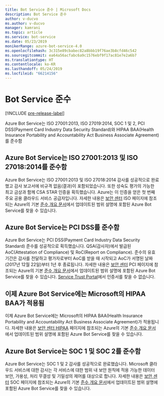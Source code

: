 ```yaml
---
title: Bot Service 준수 | Microsoft Docs
description: Bot Service 준수
author: v-ducvo
ms.author: v-ducvo
manager: kamrani
ms.topic: article
ms.service: bot-service
ms.date: 05/23/2019
monikerRange: azure-bot-service-4.0
ms.openlocfilehash: 3c315e89cbabec82a8bbb19f76ae3b8cfd46c542
ms.sourcegitcommit: ea64a56acfabc6a9c1576ebf9f17ac81e7e2a6b7
ms.translationtype: HT
ms.contentlocale: ko-KR
ms.lasthandoff: 05/24/2019
ms.locfileid: "66214156"
---
```

# <a name="bot-service-compliance"></a>Bot Service 준수

[!INCLUDE [pre-release-label](../includes/pre-release-label.md)]

Azure Bot Service는 ISO 27001:2013, ISO 27019:2014, SOC 1 및 2, PCI DSS(Payment Card Industry Data Security Standard)와 HIPAA BAA(Health Insurance Portability and Accountability Act Business Associate Agreement)를 준수함

## <a name="azure-bot-service-is-compliant-with-iso-270012013-and-iso-270182014"></a>Azure Bot Service는 ISO 27001:2013 및 ISO 27018:2014를 준수함 
Azure Bot Service는 ISO 27001:2013 및 ISO 27018:2014 감사를 성공적으로 완료했고 감사 보고서에 비규격 없음(결과)이 포함되었습니다. 또한 성숙도 평가의 가능한 최고 금상과 함께 CSA STAR 인증을 획득했습니다.  Azure는 이 인증을 얻은 첫 번째 주요 공용 클라우드 서비스 공급자입니다. 자세한 내용은 [보안 센터](https://www.microsoft.com/en-us/trustcenter/compliance/iso-iec-27001) ISO 페이지에 참조되는 Azure의 기본 [준수 개요 문서](https://gallery.technet.microsoft.com/Overview-of-Azure-c1be3942)에서 업데이트된 범위 설명에 포함된 Azure Bot Service를 찾을 수 있습니다.  
 
## <a name="azure-bot-service-is-compliant-with-pci-dss"></a>Azure Bot Service는 PCI DSS를 준수함
Azure Bot Service는 PCI DSS(Payment Card Industry Data Security Standard) 준수를 성공적으로 획득했습니다. QSA(감사자)에서 발급된 AoC(Attestation of Compliance) 및 RoC(Report on Compliance). 준수의 유효 기간은 감사를 전달하고 평가자로부터 AoC를 받을 때 시작되고 AoC가 서명된 날짜(2017년 12월 22일)부터 1년 후 종료됩니다. 자세한 내용은 [보안 센터](https://www.microsoft.com/en-us/trustcenter/compliance/iso-iec-27001) PCI 페이지에 참조되는 Azure의 기본 [준수 개요 문서](https://gallery.technet.microsoft.com/Overview-of-Azure-c1be3942)에서 업데이트된 범위 설명에 포함된 Azure Bot Service를 찾을 수 있습니다.  [Service Trust Portal](https://servicetrust.microsoft.com/)에서 인증서를 찾을 수 없습니다.
 
## <a name="azure-bot-service-is-now-covered-under-microsofts-hipaa-baa"></a>이제 Azure Bot Service에는 Microsoft의 HIPAA BAA가 적용됨
이제 Azure Bot Service에는 Microsoft의 HIPAA BAA(Health Insurance Portability and Accountability Act Business Associate Agreement)가 적용됩니다. 자세한 내용은 [보안 센터 HIPAA](https://www.microsoft.com/en-us/TrustCenter/Compliance/HIPAA) 페이지에 참조되는 Azure의 기본 [준수 개요 문서](https://gallery.technet.microsoft.com/Overview-of-Azure-c1be3942)에서 업데이트된 범위 설명에 포함된 Azure Bot Service를 찾을 수 있습니다.  


## <a name="azure-bot-service-is-compliant-with-soc-1-and-soc-2"></a>Azure Bot Service는 SOC 1 및 SOC 2를 준수함 
Azure Bot Service는 SOC 1 및 2 감사를 성공적으로 완료했습니다. Microsoft 클라우드 서비스에 대한 감사는 각 서비스에 대한 범위 내 보안 원칙에 적용 가능한 데이터 보안, 가용성, 처리 무결성 및 기밀성의 제어를 대상으로 합니다. 자세한 내용은 [보안 센터](https://www.microsoft.com/en-us/trustcenter/compliance/iso-iec-27001) SOC 페이지에 참조되는 Azure의 기본 [준수 개요 문서](https://gallery.technet.microsoft.com/Overview-of-Azure-c1be3942)에서 업데이트된 범위 설명에 포함된 Azure Bot Service를 찾을 수 있습니다.  
 
